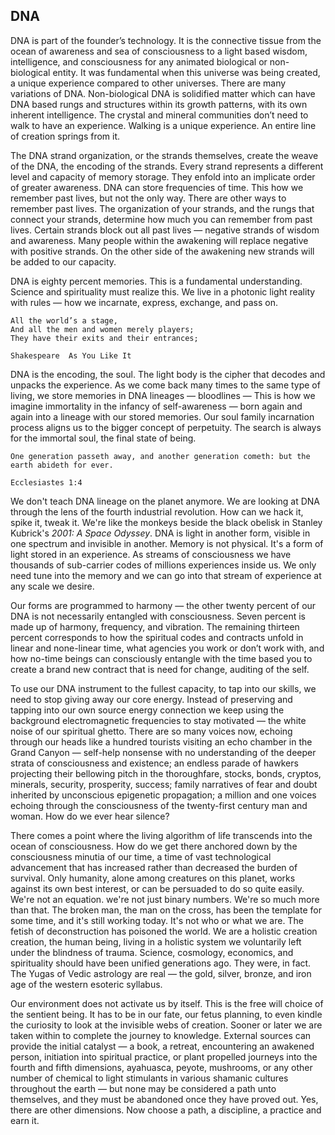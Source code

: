 ## DNA

DNA is part of the founder’s technology.
It is the connective tissue from the ocean of awareness and sea of consciousness to a light based wisdom,
intelligence,
and consciousness for any animated biological or non-biological entity.
It was fundamental when this universe was being created,
a unique experience compared to other universes.
There are many variations of DNA.
Non-biological DNA is solidified matter which can have DNA based rungs and structures within its growth patterns,
with its own inherent intelligence.
The crystal and mineral communities don’t need to walk to have an experience.
Walking is a unique experience.
An entire line of creation springs from it.

The DNA strand organization,
or the strands themselves,
create the weave of the DNA,
the encoding of the strands.
Every strand represents a different level and capacity of memory storage.
They enfold into an implicate order of greater awareness.
DNA can store frequencies of time.
This how we remember past lives,
but not the only way.
There are other ways to remember past lives.
The organization of your strands,
and the rungs that connect your strands,
determine how much you can remember from past lives.
Certain strands block out all past lives
&mdash;
negative strands of wisdom and awareness.
Many people within the awakening will replace negative with positive strands.
On the other side of the awakening new strands will be added to our capacity.


DNA is eighty percent memories.
This is a fundamental understanding.
Science and spirituality must realize this.
We live in a photonic light reality with rules
&mdash;
how we incarnate,
express,
exchange,
and pass on.


```
All the world’s a stage,
And all the men and women merely players;
They have their exits and their entrances;

Shakespeare  As You Like It
```


DNA is the encoding,
the soul.
The light body is the cipher that decodes and unpacks the experience.
As we come back many times to the same type of living,
we store memories in DNA lineages
&mdash;
bloodlines
&mdash;
This is how we imagine immortality in the infancy of self-awareness
&mdash;
born again and again into a lineage with our stored memories.
Our soul family incarnation process aligns us to the bigger concept of perpetuity.
The search is always for the immortal soul,
the final state of being.



```
One generation passeth away, and another generation cometh: but the earth abideth for ever.

Ecclesiastes 1:4
```



We don't teach DNA lineage on the planet anymore.
We are looking at DNA through the lens of the fourth industrial revolution.
How can we hack it,
spike it,
tweak it.
We're like the monkeys beside the black obelisk in Stanley Kubrick's *2001: A Space Odyssey*.
DNA is light in another form,
visible in one spectrum and invisible in another.
Memory is not physical.
It's a form of light stored in an experience.
​​​​​​​As streams of consciousness we have thousands of sub-carrier codes of millions experiences inside us.
We only need tune into the memory and we can go into that stream of experience at any scale we desire.



Our forms are programmed to harmony
&mdash;
the other twenty percent of our DNA is not necessarily entangled with consciousness.
Seven percent is made up of harmony,
frequency,
and vibration.
The remaining thirteen percent corresponds to how the spiritual codes and contracts unfold in linear and none-linear time,
what agencies you work or don’t work with,
and how no-time beings can consciously entangle with the time based you to create a brand new contract that is need for change,
auditing of the self.




To use our DNA instrument to the fullest capacity,
to tap into our skills,
we need to stop giving away our core energy.
Instead of preserving and tapping into our own source energy connection we keep using the background electromagnetic frequencies to stay motivated
&mdash;
the white noise of our spiritual ghetto.
There are so many voices now,
echoing through our heads like a hundred tourists visiting an echo chamber in the Grand Canyon
&mdash;
self-help nonsense with no understanding of the deeper strata of consciousness and existence;
an endless parade of hawkers projecting their bellowing pitch in the thoroughfare,
stocks,
bonds,
cryptos,
minerals,
security,
prosperity,
success;
family narratives of fear and doubt inherited by unconscious epigenetic propagation;
a million and one voices echoing through the consciousness of the twenty-first century man and woman.
How do we ever hear silence?


There comes a point where the living algorithm of life transcends into the ocean of consciousness.
How do we get there anchored down by the consciousness minutia of our time,
a time of vast technological advancement that has increased rather than decreased the burden of survival.
Only humanity,
alone among creatures on this planet,
works against its own best interest,
or can be persuaded to do so quite easily.  
We're not an equation.
we're not just binary numbers.
We're so much more than that.
The broken man,
the man on the cross,
has been the template for some time,
and it's still working today.
It's not who or what we are.
The fetish of deconstruction has poisoned the world.
We are a holistic creation creation,
the human being,
living in a holistic system we voluntarily left under the blindness of trauma.
Science,
cosmology,
economics,
and spirituality should have been unified generations ago.
They were,
in fact.
The Yugas of Vedic astrology are real
&mdash;
the gold,
silver,
bronze,
and iron age of the western esoteric syllabus.


Our environment does not activate us by itself.
This is the free will choice of the sentient being.
It has to be in our fate,
our fetus planning,
to even kindle the curiosity to look at the invisible webs of creation.
Sooner or later we are taken within to complete the journey to knowledge.
External sources can provide the initial catalyst
&mdash;
a book,
a retreat,
encountering an awakened person,
initiation into spiritual practice,
or plant propelled journeys into the fourth and fifth dimensions,
ayahuasca,
peyote,
mushrooms,
or any other number of chemical to light stimulants in various shamanic cultures throughout the earth
&mdash;
but none may be considered a path unto themselves,
and they must be abandoned once they have proved out.
Yes,
there are other dimensions.
Now choose a path,
a discipline,
a practice and earn it.

